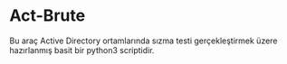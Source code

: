 # Act-Brute
 Bu araç Active Directory ortamlarında sızma testi gerçekleştirmek üzere hazırlanmış basit bir python3 scriptidir.
